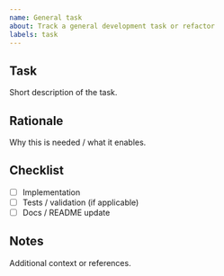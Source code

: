 ```yaml
---
name: General task
about: Track a general development task or refactor
labels: task
---
```


## Task
Short description of the task.

## Rationale
Why this is needed / what it enables.

## Checklist
- [ ] Implementation
- [ ] Tests / validation (if applicable)
- [ ] Docs / README update

## Notes
Additional context or references.
